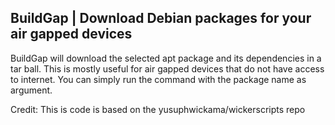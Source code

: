 
**BuildGap | Download Debian packages for your air gapped devices**
------------------------------------------------------------------------
BuildGap will download the selected apt package and its dependencies in a tar ball. 
This is mostly useful  for air gapped devices that do not have access to internet. 
You can simply run the command with the package name as argument.


Credit: This is code is based on the yusuphwickama/wickerscripts repo
